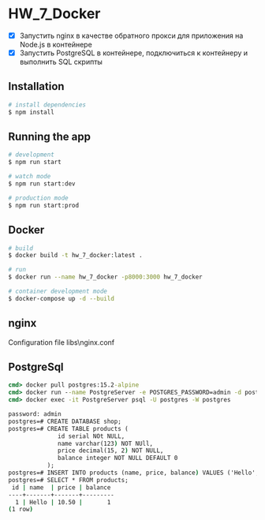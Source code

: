 # HW_7_Docker

- [x] Запустить nginx в качестве обратного прокси для приложения на Node.js в
        контейнере
- [x] Запустить PostgreSQL в контейнере, подключиться к контейнеру и
        выполнить SQL скрипты

## Installation

```bash
# install dependencies
$ npm install
```

## Running the app

```bash
# development
$ npm run start

# watch mode
$ npm run start:dev

# production mode
$ npm run start:prod
```

## Docker

```bash
# build
$ docker build -t hw_7_docker:latest .

# run
$ docker run --name hw_7_docker -p8000:3000 hw_7_docker

# container development mode
$ docker-compose up -d --build
```

## nginx
Configuration file libs\nginx.conf

## PostgreSql
```cmd
cmd> docker pull postgres:15.2-alpine
cmd> docker run --name PostgreServer -e POSTGRES_PASSWORD=admin -d postgres:15.2-alpine
cmd> docker exec -it PostgreServer psql -U postgres -W postgres

password: admin
postgres=# CREATE DATABASE shop;
postgres=# CREATE TABLE products (
              id serial NOt NULL,
              name varchar(123) NOT NUll,
              price decimal(15, 2) NOT NULL,
              balance integer NOT NULL DEFAULT 0
           );
postgres=# INSERT INTO products (name, price, balance) VALUES ('Hello', 10.5, 1);
postgres=# SELECT * FROM products;
 id | name  | price | balance
----+-------+-------+---------
  1 | Hello | 10.50 |       1
(1 row)
```